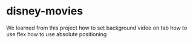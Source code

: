 # disney-movies
We learned from this project  how to set background video on tab how to use flex how to use absolute positioning
